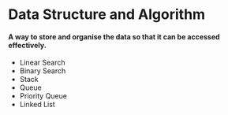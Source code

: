 <h1>Data Structure and Algorithm</h1>

<h4>A way to store and organise the data so that it can be accessed effectively.</h4>

<ul>
<li>Linear Search</li>
<li>Binary Search</li>
<li>Stack</li>
<li>Queue</li>
<li>Priority Queue</li>
<li>Linked List</li>
</ul>